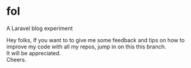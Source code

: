 # fol
A Laravel blog experiment

Hey folks, If you want to to give me some feedback and tips on how to improve my code with all my repos, jump in on this this branch.   
It will be appreciated.   
Cheers.
